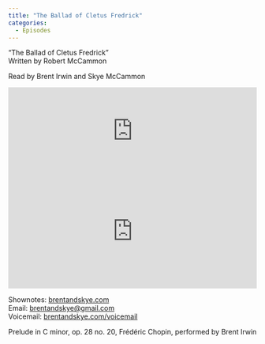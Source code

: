 ```yaml
---
title: "The Ballad of Cletus Fredrick"
categories:
  - Episodes
---
```


“The Ballad of Cletus Fredrick”  
Written by Robert McCammon

Read by Brent Irwin and Skye McCammon

<iframe allow="autoplay *; encrypted-media *; fullscreen *" frameborder="0" height="175" style="width:100%;max-width:660px;overflow:hidden;background:transparent;" sandbox="allow-forms allow-popups allow-same-origin allow-scripts allow-storage-access-by-user-activation allow-top-navigation-by-user-activation" src="https://embed.podcasts.apple.com/us/podcast/the-ballad-of-cletus-fredrick/id1533559367?i=1000496678755"></iframe>

<iframe src="https://open.spotify.com/embed-podcast/episode/4uM3bbLh4YvJl98yEyVgQc" width="100%" height="232" frameborder="0" allowtransparency="true" allow="encrypted-media"></iframe>

Shownotes: [brentandskye.com](https://brentandskye.com)  
Email: [brentandskye@gmail.com](mailto:brentandskye@gmail.com)  
Voicemail: [brentandskye.com/voicemail](https://brentandskye.com/voicemail)

Prelude in C minor, op. 28 no. 20, Frédéric Chopin, performed by Brent Irwin